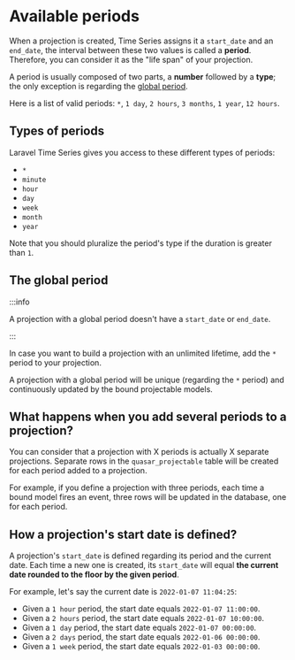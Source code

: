 # Available periods

When a projection is created, Time Series assigns it a `start_date` and an `end_date`, the interval between these two values is called a **period**. Therefore, you can consider it as the "life span" of your projection.

A period is usually composed of two parts, a **number** followed by a **type**; the only exception is regarding the [global period](#the-global-period).

Here is a list of valid periods: `*`, `1 day`, `2 hours`, `3 months`, `1 year`, `12 hours`.

## Types of periods

Laravel Time Series gives you access to these different types of periods:
* `*`
* `minute`
* `hour`
* `day`
* `week`
* `month`
* `year`

Note that you should pluralize the period's type if the duration is greater than `1`.

## The global period

:::info

A projection with a global period doesn't have a `start_date` or `end_date`.

:::

In case you want to build a projection with an unlimited lifetime, add the `*` period to your projection.

A projection with a global period will be unique (regarding the `*` period) and continuously updated by the bound projectable models.

## What happens when you add several periods to a projection?

You can consider that a projection with X periods is actually X separate projections. Separate rows in the `quasar_projectable` table will be created for each period added to a projection.

For example, if you define a projection with three periods, each time a bound model fires an event, three rows will be updated in the database, one for each period.

## How a projection's start date is defined?

A projection's `start_date` is defined regarding its period and the current date. Each time a new one is created, its `start_date` will equal **the current date rounded to the floor by the given period**.

For example, let's say the current date is `2022-01-07 11:04:25`:

* Given a `1 hour` period, the start date equals `2022-01-07 11:00:00`.
* Given a `2 hours` period, the start date equals `2022-01-07 10:00:00`.
* Given a `1 day` period, the start date equals `2022-01-07 00:00:00`.
* Given a `2 days` period, the start date equals `2022-01-06 00:00:00`.
* Given a `1 week` period, the start date equals `2022-01-03 00:00:00`.
